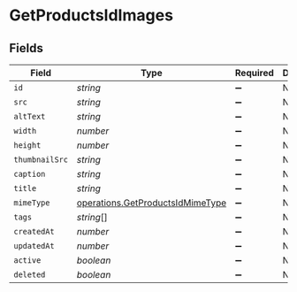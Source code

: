 # GetProductsIdImages


## Fields

| Field                                                                                | Type                                                                                 | Required                                                                             | Description                                                                          |
| ------------------------------------------------------------------------------------ | ------------------------------------------------------------------------------------ | ------------------------------------------------------------------------------------ | ------------------------------------------------------------------------------------ |
| `id`                                                                                 | *string*                                                                             | :heavy_minus_sign:                                                                   | N/A                                                                                  |
| `src`                                                                                | *string*                                                                             | :heavy_minus_sign:                                                                   | N/A                                                                                  |
| `altText`                                                                            | *string*                                                                             | :heavy_minus_sign:                                                                   | N/A                                                                                  |
| `width`                                                                              | *number*                                                                             | :heavy_minus_sign:                                                                   | N/A                                                                                  |
| `height`                                                                             | *number*                                                                             | :heavy_minus_sign:                                                                   | N/A                                                                                  |
| `thumbnailSrc`                                                                       | *string*                                                                             | :heavy_minus_sign:                                                                   | N/A                                                                                  |
| `caption`                                                                            | *string*                                                                             | :heavy_minus_sign:                                                                   | N/A                                                                                  |
| `title`                                                                              | *string*                                                                             | :heavy_minus_sign:                                                                   | N/A                                                                                  |
| `mimeType`                                                                           | [operations.GetProductsIdMimeType](../../models/operations/getproductsidmimetype.md) | :heavy_minus_sign:                                                                   | N/A                                                                                  |
| `tags`                                                                               | *string*[]                                                                           | :heavy_minus_sign:                                                                   | N/A                                                                                  |
| `createdAt`                                                                          | *number*                                                                             | :heavy_minus_sign:                                                                   | N/A                                                                                  |
| `updatedAt`                                                                          | *number*                                                                             | :heavy_minus_sign:                                                                   | N/A                                                                                  |
| `active`                                                                             | *boolean*                                                                            | :heavy_minus_sign:                                                                   | N/A                                                                                  |
| `deleted`                                                                            | *boolean*                                                                            | :heavy_minus_sign:                                                                   | N/A                                                                                  |